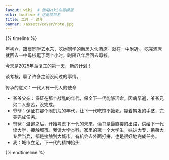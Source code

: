 ```yaml
---
layout: wiki  # 使用wiki布局模板
wiki: twofive # 这是项目名
title: 二月 - 过年
banner: /assets/cover/note.jpg
---
```


{% timeline %}

<!-- node 2025.02.03 -->
年初六，跟樱同学去水东，吃她同学的新居入伙酒席。就在一中附近。
吃完酒席就回去一中母校逛了两个小时，时隔八年后回去母校。

<!-- node 2025.02.07 -->
今天是2025年后复工的第一天，新的计划！

<!-- node 2025.02.11 -->
谈考核，聊了许多之前没问过的事情。

<!-- node 2025.02.14 -->
传承的意义：一代人有一代人的使命
- 爷爷父亲：保证在那个战乱的年代，保全下一代能够活命。因病早逝，爷爷兄弟二人悲苦，没完成。
- 爷爷：保证在那个闹饥荒的年代，让下一代吃饱不饿死。靠着剪发的手艺，完美完成任务。
- 爸爸：温饱之后，开始考虑下一代的未来，读书是最直接的出路，供给下一代读大学，接触城市。我读大学本科，家里的第一个大学生，妹妹大专，弟弟大专后当兵，都是接触到大城市，有机会去外面打拼，也是很好地完成任务。
- 我：城市立足，下一代的精神抬头


{% endtimeline %}